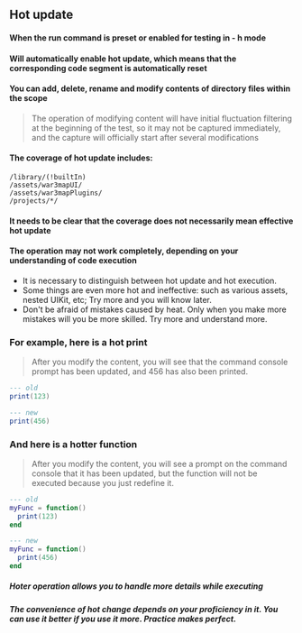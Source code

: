 ## Hot update

#### When the run command is preset or enabled for testing in - h mode

#### Will automatically enable hot update, which means that the corresponding code segment is automatically reset

#### You can add, delete, rename and modify contents of directory files within the scope

> The operation of modifying content will have initial fluctuation filtering at the beginning of the test, so it may not be captured immediately, and the capture will officially start after several modifications

#### The coverage of hot update includes:

```text
/library/(!builtIn)
/assets/war3mapUI/
/assets/war3mapPlugins/
/projects/*/
```

#### It needs to be clear that the coverage does not necessarily mean effective hot update

#### The operation may not work completely, depending on your understanding of code execution

* It is necessary to distinguish between hot update and hot execution.
* Some things are even more hot and ineffective: such as various assets, nested UIKit, etc; Try more and you will know later.
* Don't be afraid of mistakes caused by heat. Only when you make more mistakes will you be more skilled. Try more and understand more.

### For example, here is a hot print

> After you modify the content, you will see that the command console prompt has been updated, and 456 has also been printed.

```lua
--- old
print(123)

--- new
print(456)
```

### And here is a hotter function

> After you modify the content, you will see a prompt on the command console that it has been updated, but the function will not be executed because you just redefine it.

```lua
--- old
myFunc = function()
  print(123)
end

--- new
myFunc = function()
  print(456)
end
```

##### Hoter operation allows you to handle more details while executing

##### The convenience of hot change depends on your proficiency in it. You can use it better if you use it more. Practice makes perfect.
